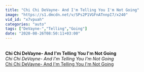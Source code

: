 ```yaml
---
title: "Chi Chi DeVayne- And I'm Telling You I'm Not Going"
image: "https://s1.dmcdn.net/v/SPs2P1VGFnATnnpI7/x240"
vid_id: "x7vpuah"
categories: "auto"
tags: ["DeVayne-","Telling","Going"]
date: "2020-08-26T08:50:11+03:00"
---
```

<br><b>Chi Chi DeVayne- And I'm Telling You I'm Not Going</b><br> <i>Chi Chi DeVayne- And I'm Telling You I'm Not Going</i><br> <u>Chi Chi DeVayne- And I'm Telling You I'm Not Going</u>
